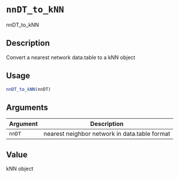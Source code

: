 # `nnDT_to_kNN`

nnDT_to_kNN


## Description

Convert a nearest network data.table to a kNN object


## Usage

```r
nnDT_to_kNN(nnDT)
```


## Arguments

Argument      |Description
------------- |----------------
`nnDT`     |     nearest neighbor network in data.table format


## Value

kNN object


